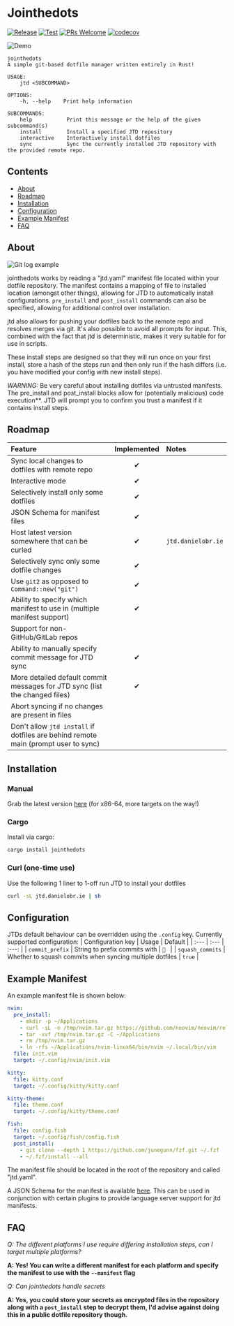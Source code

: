 # Jointhedots

[![Release](https://github.com/dob9601/jointhedots/actions/workflows/release.yml/badge.svg)](https://github.com/dob9601/jointhedots/actions/workflows/release.yml)
[![Test](https://github.com/dob9601/jointhedots/actions/workflows/test.yml/badge.svg)](https://github.com/dob9601/jointhedots/actions/workflows/test.yml)
[![PRs Welcome](https://img.shields.io/badge/PRs-welcome-brightgreen.svg)](https://makeapullrequest.com)
[![codecov](https://codecov.io/gh/dob9601/jointhedots/branch/master/graph/badge.svg?token=KZM28SFIEL)](https://codecov.io/gh/dob9601/jointhedots)

![Demo](https://user-images.githubusercontent.com/24723950/160283737-6cced48d-3ea1-4b49-8e17-bbb6fd10c9e7.gif)
```
jointhedots 
A simple git-based dotfile manager written entirely in Rust!

USAGE:
    jtd <SUBCOMMAND>

OPTIONS:
    -h, --help    Print help information

SUBCOMMANDS:
    help           Print this message or the help of the given subcommand(s)
    install        Install a specified JTD repository
    interactive    Interactively install dotfiles
    sync           Sync the currently installed JTD repository with the provided remote repo.
```

## Contents
- [About](#about)
- [Roadmap](#roadmap)
- [Installation](#installation)
- [Configuration](#configuration)
- [Example Manifest](#example-manifest)
- [FAQ](#faq)

## About
![Git log example](https://user-images.githubusercontent.com/24723950/160243228-5dce7b66-1c1b-4a7b-96a2-a2bf10feb0d1.png)

jointhedots works by reading a "jtd.yaml" manifest file located within your dotfile repository. The manifest contains a mapping of file to installed location (amongst other things), allowing for JTD to automatically install configurations. `pre_install` and `post_install` commands can also be specified, allowing for additional control over installation.

jtd also allows for pushing your dotfiles back to the remote repo and resolves merges via git. It's also possible to avoid all prompts for input. This, combined with the fact that jtd is deterministic, makes it very suitable for for use in scripts.

These install steps are designed so that they will run once on your first install, store a hash of the steps run and then only run if the hash differs (i.e. you have modified your config with new install steps).

*WARNING:* Be very careful about installing dotfiles via untrusted manifests. The pre\_install and post\_install blocks allow for (potentially malicious) code execution**. JTD will prompt you to confirm you trust a manifest if it contains install steps.

## Roadmap
| Feature                                                                              | Implemented |       Notes        |
| :---                                                                                 |    :---:    | :---               |
| Sync local changes to dotfiles with remote repo                                      |      ✔      |                    |
| Interactive mode                                                                     |      ✔      |                    |
| Selectively install only some dotfiles                                               |      ✔      |                    |
| JSON Schema for manifest files                                                       |      ✔      |                    |
| Host latest version somewhere that can be curled                                     |      ✔      | `jtd.danielobr.ie` |
| Selectively sync only some dotfile changes                                           |      ✔      |                    |
| Use `git2` as opposed to `Command::new("git")`                                       |      ✔      |                    |
| Ability to specify which manifest to use in (multiple manifest support)              |      ✔      |                    |
| Support for non-GitHub/GitLab repos                                                  |             |                    |
| Ability to manually specify commit message for JTD sync                              |      ✔      |                    |
| More detailed default commit messages for JTD sync (list the changed files)          |      ✔      |                    |
| Abort syncing if no changes are present in files                                     |             |                    |
| Don't allow `jtd install` if dotfiles are behind remote main (prompt user to sync)   |             |                    |

## Installation

### Manual
Grab the latest version [here](https://github.com/dob9601/jointhedots/releases/latest/download/jtd) (for x86-64, more targets on the way!)
### Cargo
Install via cargo:
```sh
cargo install jointhedots
```
### Curl (one-time use)
Use the following 1 liner to 1-off run JTD to install your dotfiles
```sh
curl -sL jtd.danielobr.ie | sh
```

## Configuration

JTDs default behaviour can be overridden using the `.config` key. Currently supported configuration:
| Configuration key | Usage                                                    | Default               |
| :---              | :---                                                     |  :---:                |
| `commit_prefix`   | String to prefix commits with                            | <code>🔁&nbsp;</code> |
| `squash_commits`  | Whether to squash commits when syncing multiple dotfiles | `true`               |


## Example Manifest

An example manifest file is shown below:
```yaml
nvim:
  pre_install:
    - mkdir -p ~/Applications
    - curl -sL -o /tmp/nvim.tar.gz https://github.com/neovim/neovim/releases/latest/download/nvim-linux64.tar.gz
    - tar -xvf /tmp/nvim.tar.gz -C ~/Applications
    - rm /tmp/nvim.tar.gz
    - ln -rfs ~/Applications/nvim-linux64/bin/nvim ~/.local/bin/vim
  file: init.vim
  target: ~/.config/nvim/init.vim

kitty:
  file: kitty.conf
  target: ~/.config/kitty/kitty.conf

kitty-theme:
  file: theme.conf
  target: ~/.config/kitty/theme.conf

fish:
  file: config.fish
  target: ~/.config/fish/config.fish
  post_install:
    - git clone --depth 1 https://github.com/junegunn/fzf.git ~/.fzf
    - ~/.fzf/install --all
```
The manifest file should be located in the root of the repository and called "jtd.yaml".

A JSON Schema for the manifest is available [here](https://github.com/dob9601/jointhedots/blob/master/src/dotfile_schema.json). This can be used in conjunction with certain plugins to provide language server support for jtd manifests.

## FAQ

*Q: The different platforms I use require differing installation steps, can I target multiple platforms?*

**A: Yes! You can write a different manifest for each platform and specify the manifest to use with the `--manifest` flag**

*Q: Can jointhedots handle secrets*

**A: Yes, you could store your secrets as encrypted files in the repository along with a `post_install` step to decrypt them, I'd advise against doing this in a public dotfile repository though.**
